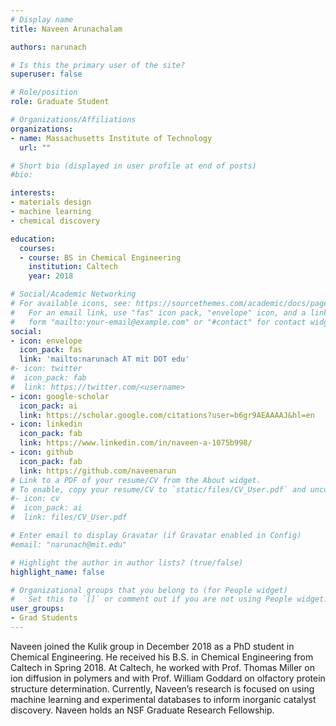 ```yaml
---
# Display name
title: Naveen Arunachalam

authors: narunach

# Is this the primary user of the site?
superuser: false

# Role/position
role: Graduate Student

# Organizations/Affiliations
organizations:
- name: Massachusetts Institute of Technology
  url: ""

# Short bio (displayed in user profile at end of posts)
#bio: 

interests:
- materials design 
- machine learning
- chemical discovery

education:
  courses:
  - course: BS in Chemical Engineering 
    institution: Caltech
    year: 2018

# Social/Academic Networking
# For available icons, see: https://sourcethemes.com/academic/docs/page-builder/#icons
#   For an email link, use "fas" icon pack, "envelope" icon, and a link in the
#   form "mailto:your-email@example.com" or "#contact" for contact widget.
social:
- icon: envelope
  icon_pack: fas
  link: 'mailto:narunach AT mit DOT edu'
#- icon: twitter
#  icon_pack: fab
#  link: https://twitter.com/<username>
- icon: google-scholar
  icon_pack: ai
  link: https://scholar.google.com/citations?user=b6gr9AEAAAAJ&hl=en 
- icon: linkedin
  icon_pack: fab
  link: https://www.linkedin.com/in/naveen-a-1075b998/
- icon: github
  icon_pack: fab
  link: https://github.com/naveenarun
# Link to a PDF of your resume/CV from the About widget.
# To enable, copy your resume/CV to `static/files/CV_User.pdf` and uncomment the lines below.
#- icon: cv
#  icon_pack: ai
#  link: files/CV_User.pdf

# Enter email to display Gravatar (if Gravatar enabled in Config)
#email: "narunach@mit.edu"

# Highlight the author in author lists? (true/false)
highlight_name: false

# Organizational groups that you belong to (for People widget)
#   Set this to `[]` or comment out if you are not using People widget.
user_groups:
- Grad Students
---
```

Naveen joined the Kulik group in December 2018 as a PhD student in Chemical Engineering. He received his B.S. in Chemical Engineering from Caltech in Spring 2018. At Caltech, he worked with Prof. Thomas Miller on ion diffusion in polymers and with Prof. William Goddard on olfactory protein structure determination. Currently, Naveen’s research is focused on using machine learning and experimental databases to inform inorganic catalyst discovery. Naveen holds an NSF Graduate Research Fellowship.
